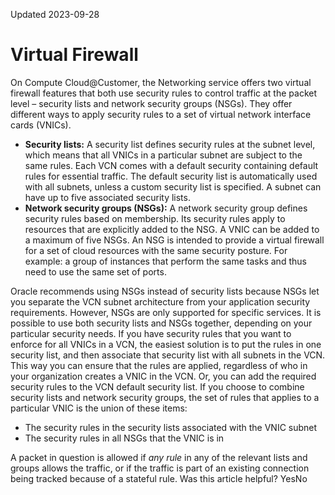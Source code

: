 Updated 2023-09-28
# Virtual Firewall
On Compute Cloud@Customer, the Networking service offers two virtual firewall features that both use security rules to control traffic at the packet level – security lists and network security groups (NSGs). They offer different ways to apply security rules to a set of virtual network interface cards (VNICs).
  * **Security lists:**
A security list defines security rules at the subnet level, which means that all VNICs in a particular subnet are subject to the same rules. Each VCN comes with a default security containing default rules for essential traffic. The default security list is automatically used with all subnets, unless a custom security list is specified. A subnet can have up to five associated security lists.
  * **Network security groups (NSGs):**
A network security group defines security rules based on membership. Its security rules apply to resources that are explicitly added to the NSG. A VNIC can be added to a maximum of five NSGs. An NSG is intended to provide a virtual firewall for a set of cloud resources with the same security posture. For example: a group of instances that perform the same tasks and thus need to use the same set of ports.


Oracle recommends using NSGs instead of security lists because NSGs let you separate the VCN subnet architecture from your application security requirements. However, NSGs are only supported for specific services. It is possible to use both security lists and NSGs together, depending on your particular security needs.
If you have security rules that you want to enforce for all VNICs in a VCN, the easiest solution is to put the rules in one security list, and then associate that security list with all subnets in the VCN. This way you can ensure that the rules are applied, regardless of who in your organization creates a VNIC in the VCN. Or, you can add the required security rules to the VCN default security list.
If you choose to combine security lists and network security groups, the set of rules that applies to a particular VNIC is the union of these items:
  * The security rules in the security lists associated with the VNIC subnet
  * The security rules in all NSGs that the VNIC is in


A packet in question is allowed if _any rule_ in any of the relevant lists and groups allows the traffic, or if the traffic is part of an existing connection being tracked because of a stateful rule.
Was this article helpful?
YesNo

